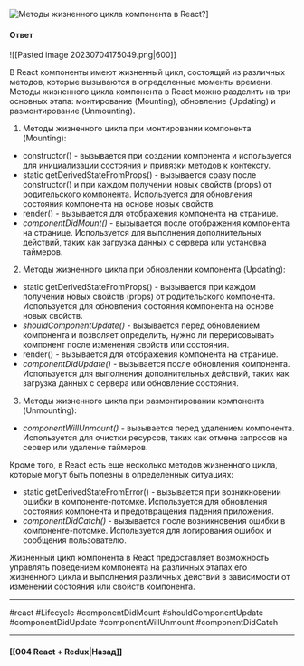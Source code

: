 ![Методы жизненного цикла компонента в React?](https://youtu.be/RpcB5jnJvcI?t=35)]

#### Ответ

![[Pasted image 20230704175049.png|600]]

В React компоненты имеют жизненный цикл, состоящий из различных методов, которые вызываются в определенные моменты времени. Методы жизненного цикла компонента в React можно разделить на три основных этапа: монтирование (Mounting), обновление (Updating) и размонтирование (Unmounting).

1. Методы жизненного цикла при монтировании компонента (Mounting):

- constructor() - вызывается при создании компонента и используется для инициализации состояния и привязки методов к контексту.
- static getDerivedStateFromProps() - вызывается сразу после constructor() и при каждом получении новых свойств (props) от родительского компонента. Используется для обновления состояния компонента на основе новых свойств.
- render() - вызывается для отображения компонента на странице.
- *componentDidMount()* - вызывается после отображения компонента на странице. Используется для выполнения дополнительных действий, таких как загрузка данных с сервера или установка таймеров.

2. Методы жизненного цикла при обновлении компонента (Updating):

- static getDerivedStateFromProps() - вызывается при каждом получении новых свойств (props) от родительского компонента. Используется для обновления состояния компонента на основе новых свойств.
- *shouldComponentUpdate()* - вызывается перед обновлением компонента и позволяет определить, нужно ли перерисовывать компонент после изменения свойств или состояния.
- render() - вызывается для отображения компонента на странице.
- *componentDidUpdate()* - вызывается после обновления компонента. Используется для выполнения дополнительных действий, таких как загрузка данных с сервера или обновление состояния.

3. Методы жизненного цикла при размонтировании компонента (Unmounting):

- *componentWillUnmount()* - вызывается перед удалением компонента. Используется для очистки ресурсов, таких как отмена запросов на сервер или удаление таймеров.

Кроме того, в React есть еще несколько методов жизненного цикла, которые могут быть полезны в определенных ситуациях:

- static getDerivedStateFromError() - вызывается при возникновении ошибки в компоненте-потомке. Используется для обновления состояния компонента и предотвращения падения приложения.
- *componentDidCatch()* - вызывается после возникновения ошибки в компоненте-потомке. Используется для логирования ошибок и сообщения пользователю.

Жизненный цикл компонента в React предоставляет возможность управлять поведением компонента на различных этапах его жизненного цикла и выполнения различных действий в зависимости от изменений состояния или свойств компонента.

____
#react #Lifecycle #componentDidMount #shouldComponentUpdate #componentDidUpdate #componentWillUnmount #componentDidCatch 

____

#### [[004 React + Redux|Назад]]